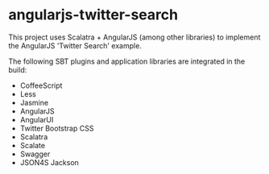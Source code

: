 angularjs-twitter-search
=======================

This project uses Scalatra + AngularJS (among other libraries) to implement the AngularJS 'Twitter Search' example.

The following SBT plugins and application libraries are integrated in the build:
  * CoffeeScript
  * Less
  * Jasmine
  * AngularJS
  * AngularUI
  * Twitter Bootstrap CSS
  * Scalatra
  * Scalate
  * Swagger
  * JSON4S Jackson
